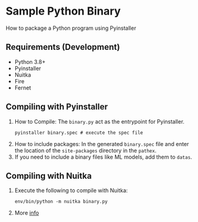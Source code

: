 # Sample Python Binary
How to package a Python program using Pyinstaller

## Requirements (Development)
- Python 3.8+
- Pyinstaller
- Nuitka
- Fire
- Fernet

## Compiling with Pyinstaller
1. How to Compile: The `binary.py` act as the entrypoint for Pyinstaller.
    ```
    pyinstaller binary.spec # execute the spec file
    ```
2. How to include packages: In the generated `binary.spec` file and enter the location of the `site-packages` directory in the `pathex`.
3. If you need to include a binary files like ML models, add them to `datas`.

## Compiling with Nuitka
1. Execute the following to compile with Nuitka:
    ```
    env/bin/python -m nuitka binary.py
    ```
2. More [info](https://github.com/Nuitka/Nuitka)
